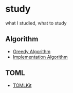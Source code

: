 # study
what I studied, what to study

## Algorithm
* [Greedy Algorithm](https://github.com/yujung7768903/study/pull/29)
* [Implementation Algorithm](https://github.com/yujung7768903/study/pull/33)

## TOML
* [TOMLKit](https://velog.io/@youjung/TOML-kit%EB%A1%9C-%EC%A3%BC%EC%84%9D-%EB%B3%B4%EC%A1%B4%ED%95%98%EB%A9%B4%EC%84%9C-toml%ED%8C%8C%EC%9D%BC-%EC%88%98%EC%A0%95%ED%95%98%EA%B8%B0)
